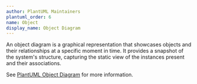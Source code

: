 ```yaml
---
author: PlantUML Maintainers
plantuml_order: 6
name: Object
display_name: Object Diagram
---
```


An object diagram is a graphical representation that showcases objects and their relationships at a specific moment in
time.
It provides a snapshot of the system's structure,
capturing the static view of the instances present and their associations.

See [PlantUML Object Diagram](https://plantuml.com/object-diagram) for more information.
